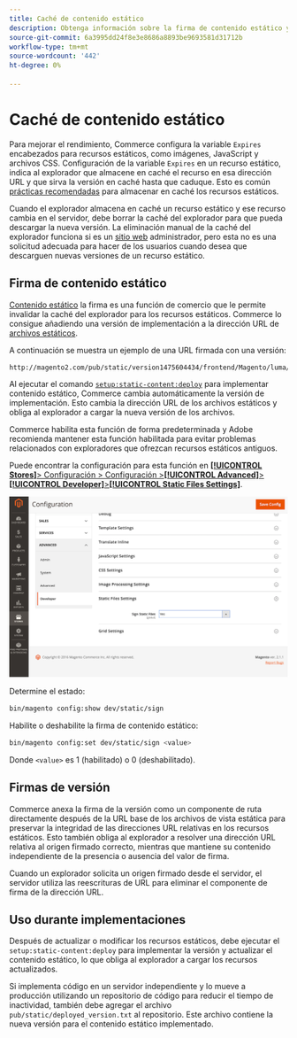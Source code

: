 ```yaml
---
title: Caché de contenido estático
description: Obtenga información sobre la firma de contenido estático y cómo habilitar o deshabilitar la función.
source-git-commit: 6a3995dd24f8e3e8686a8893be9693581d31712b
workflow-type: tm+mt
source-wordcount: '442'
ht-degree: 0%

---
```


# Caché de contenido estático

Para mejorar el rendimiento, Commerce configura la variable `Expires` encabezados para recursos estáticos, como imágenes, JavaScript y archivos CSS.
Configuración de la variable `Expires` en un recurso estático, indica al explorador que almacene en caché el recurso en esa dirección URL y que sirva la versión en caché hasta que caduque.
Esto es común [prácticas recomendadas](https://developer.yahoo.com/performance/rules.html#expires=) para almacenar en caché los recursos estáticos.

Cuando el explorador almacena en caché un recurso estático y ese recurso cambia en el servidor, debe borrar la caché del explorador para que pueda descargar la nueva versión.
La eliminación manual de la caché del explorador funciona si es un [sitio web](https://glossary.magento.com/website) administrador, pero esta no es una solicitud adecuada para hacer de los usuarios cuando desea que descarguen nuevas versiones de un recurso estático.

## Firma de contenido estático

[Contenido estático](https://glossary.magento.com/static-content) la firma es una función de comercio que le permite invalidar la caché del explorador para los recursos estáticos.
Commerce lo consigue añadiendo una versión de implementación a la dirección URL de [archivos estáticos](https://glossary.magento.com/static-files).

A continuación se muestra un ejemplo de una URL firmada con una versión:

```terminal
http://magento2.com/pub/static/version1475604434/frontend/Magento/luma/en_US/images/logo.svg
```

Al ejecutar el comando [`setup:static-content:deploy`](../cli/static-view-file-deployment.md) para implementar contenido estático, Commerce cambia automáticamente la versión de implementación.
Esto cambia la dirección URL de los archivos estáticos y obliga al explorador a cargar la nueva versión de los archivos.

Commerce habilita esta función de forma predeterminada y Adobe recomienda mantener esta función habilitada para evitar problemas relacionados con exploradores que ofrezcan recursos estáticos antiguos.

Puede encontrar la configuración para esta función en [**[!UICONTROL Stores]**> Configuración > Configuración >**[!UICONTROL Advanced]**>**[!UICONTROL Developer]**>**[!UICONTROL Static Files Settings]**](https://docs.magento.com/user-guide/system/static-file-signature.html).

![Configuración de archivos estáticos](../../assets/configuration/static-files-settings.png)

Determine el estado:

```bash
bin/magento config:show dev/static/sign
```

Habilite o deshabilite la firma de contenido estático:

```bash
bin/magento config:set dev/static/sign <value>
```

Donde `<value>` es 1 (habilitado) o 0 (deshabilitado).

## Firmas de versión

Commerce anexa la firma de la versión como un componente de ruta directamente después de la URL base de los archivos de vista estática para preservar la integridad de las direcciones URL relativas en los recursos estáticos.
Esto también obliga al explorador a resolver una dirección URL relativa al origen firmado correcto, mientras que mantiene su contenido independiente de la presencia o ausencia del valor de firma.

Cuando un explorador solicita un origen firmado desde el servidor, el servidor utiliza las reescrituras de URL para eliminar el componente de firma de la dirección URL.

## Uso durante implementaciones

Después de actualizar o modificar los recursos estáticos, debe ejecutar el `setup:static-content:deploy` para implementar la versión y actualizar el contenido estático, lo que obliga al explorador a cargar los recursos actualizados.

Si implementa código en un servidor independiente y lo mueve a producción utilizando un repositorio de código para reducir el tiempo de inactividad, también debe agregar el archivo `pub/static/deployed_version.txt` al repositorio.
Este archivo contiene la nueva versión para el contenido estático implementado.
